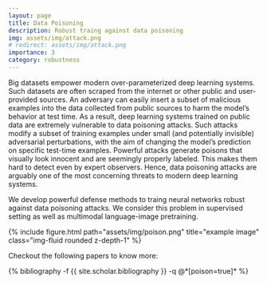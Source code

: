 ```yaml
---
layout: page
title: Data Poisoning
description: Robust traing against data poisoning
img: assets/img/attack.png
# redirect: assets/img/attack.png
importance: 3
category: robustness
---
```


Big datasets empower modern over-parameterized deep learning systems. Such datasets are often scraped from the internet or other public and user-provided sources. An adversary can easily insert a subset of malicious examples into the data collected from public sources to harm the model’s behavior at test time. As a result, deep learning systems trained on public data are extremely vulnerable to data poisoning attacks. Such attacks modify a subset of training examples under small (and potentially invisible) adversarial perturbations, with the aim of changing the model’s prediction on specific
test-time examples. Powerful attacks generate poisons that visually look innocent and are seemingly properly labeled. This makes them hard to detect even by expert observers. Hence, data poisoning attacks are arguably one of the most concerning threats to modern deep learning systems.

We develop powerful defense methods to traing neural networks robust against data poisoning attacks. We consider this problem in supervised setting as well as multimodal language-image pretraining.

<div class="row justify-content-sm-center">
	<div class="col-sm-8 mt-3 mt-md-0">
	    {% include figure.html path="assets/img/poison.png" title="example image" class="img-fluid rounded z-depth-1" %}
	</div>
</div>
<!-- <div class="caption">
    This image can also have a caption. It's like magic.
</div> -->

Checkout the following papers to know more:

<div class="publications">
{% bibliography -f {{ site.scholar.bibliography }} -q @*[poison=true]* %}
</div>

